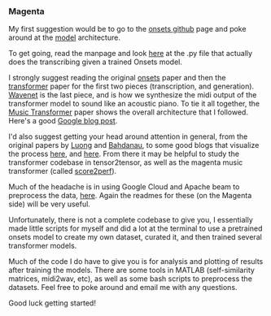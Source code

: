 ### Magenta
My first suggestion would be to go to the [onsets github](https://github.com/tensorflow/magenta/tree/master/magenta/models/onsets_frames_transcription) page and poke around at the [model](https://github.com/tensorflow/magenta/blob/master/magenta/models/onsets_frames_transcription/model.py) architecture.

To get going, read the manpage and look [here](https://github.com/tensorflow/magenta/blob/master/magenta/models/onsets_frames_transcription/onsets_frames_transcription_transcribe.py)  at the .py file that actually does the transcribing  given a trained Onsets model.

I strongly suggest reading the original [onsets](https://arxiv.org/pdf/1710.11153.pdf) paper and then the [transformer](https://arxiv.org/pdf/1706.03762.pdf) paper for the first two pieces (transcription, and generation).  [Wavenet](https://arxiv.org/pdf/1609.03499.pdf) is the last piece, and is how we synthesize the midi output of the transformer model  to sound like an acoustic piano.  To tie it all together, the [Music Transformer](https://arxiv.org/pdf/1809.04281.pdf) paper shows the overall architecture that I followed. Here's a good [Google blog post](https://magenta.tensorflow.org/music-transformer).


I'd also suggest getting your head around attention in general, from the original papers by [Luong](https://arxiv.org/pdf/1508.04025.pdf) and [Bahdanau](https://arxiv.org/pdf/1409.0473.pdf), to some good blogs that visualize the process [here](https://jalammar.github.io/visualizing-neural-machine-translation-mechanics-of-seq2seq-models-with-attention/), and [here](http://jalammar.github.io/illustrated-transformer/). From there it may be helpful to study the transformer codebase in tensor2tensor, as well as the magenta music transformer (called [score2perf](https://github.com/tensorflow/magenta/tree/master/magenta/models/score2perf)).

Much of the headache is in using Google Cloud and Apache beam to preprocess the data, [here](https://github.com/tensorflow/magenta/blob/master/magenta/models/score2perf/datagen_beam.py).  Again the readmes for these (on the Magenta side) will be very useful.

Unfortunately, there is not  a complete codebase to give you, I essentially made little scripts for myself and did a lot at the terminal to use a pretrained onsets model to create my own dataset, curated it, and then trained several transformer models.

Much of the code I do have to give you is for analysis and plotting of results after training the models.  There are some tools in MATLAB (self-similarity matrices, midi2wav, etc), as well as some bash scripts to preprocess the datasets.  Feel free to poke around and email me with any questions.

Good luck getting started!
